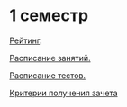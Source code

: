 # 1 семестр

[Рейтинг](https://docs.google.com/spreadsheets/d/1Qfw3-yu0O7lZC4De00_noBP2CFYw4aRTuI6bxg0JmSQ/edit?usp=sharing).

[Расписание занятий.](http://fkn.omsu.ru/academics/Schedule/ivt1_1.htm)

[Расписание тестов.](https://docs.google.com/spreadsheets/d/1Qfw3-yu0O7lZC4De00_noBP2CFYw4aRTuI6bxg0JmSQ/edit#gid=1999230189&range=A1)

[Критерии получения зачета](./rules_1.md)